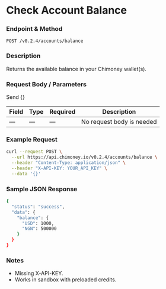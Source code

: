 # Check Account Balance

### Endpoint & Method

`POST /v0.2.4/accounts/balance`

### Description

Returns the available balance in your Chimoney wallet(s).

### Request Body / Parameters

Send {}

| Field | Type | Required | Description               |
| ----- | ---- | -------- | ------------------------- |
| —     | —    | —        | No request body is needed |

### Example Request

```bash
curl --request POST \
  --url https://api.chimoney.io/v0.2.4/accounts/balance \
  --header "Content-Type: application/json" \
  --header "X-API-KEY: YOUR_API_KEY" \
  --data '{}'
```

### Sample JSON Response

```bash
{
  "status": "success",
  "data": {
    "balance": {
      "USD": 1000,
      "NGN": 500000
    }
  }
}
```

### Notes

- Missing X-API-KEY.
- Works in sandbox with preloaded credits.
